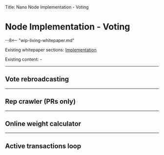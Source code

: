 Title: Nano Node Implementation - Voting

# Node Implementation - Voting

--8<-- "wip-living-whitepaper.md"

Existing whitepaper sections: [Implementation](/whitepaper/english/#implementation)

Existing content: -

---

## Vote rebroadcasting

---

## Rep crawler (PRs only)

---

## Online weight calculator

---

## Active transactions loop
